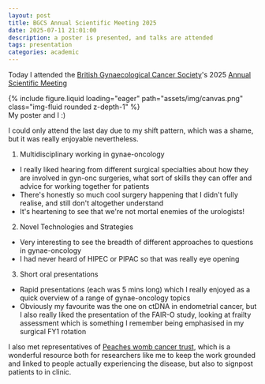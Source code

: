 ```yaml
---
layout: post
title: BGCS Annual Scientific Meeting 2025
date: 2025-07-11 21:01:00
description: a poster is presented, and talks are attended
tags: presentation
categories: academic
---
```


Today I attended the [British Gynaecological Cancer Society](https://www.bgcs.org.uk/)'s 2025 [Annual Scientific Meeting](https://www.bgcs.org.uk/event/asm-london-2025/#menu-item-1204_)

<div class="row mt-3">
    <div class="col-sm mt-3 mt-md-0">
        {% include figure.liquid loading="eager" path="assets/img/canvas.png" class="img-fluid rounded z-depth-1" %}
    </div>
</div>
<div class="caption">
    My poster and I :)
</div>

I could only attend the last day due to my shift pattern, which was a shame, but it was really enjoyable nevertheless.


1. Multidisciplinary working in gynae-oncology
- I really liked hearing from different surgical specialties about how they are involved in gyn-onc surgeries, what sort of skills they can offer and advice for working together for patients
- There's honestly so much cool surgery happening that I didn't fully realise, and still don't altogether understand
- It's heartening to see that we're not mortal enemies of the urologists!

2. Novel Technologies and Strategies
- Very interesting to see the breadth of different approaches to questions in gynae-oncology
- I had never heard of HIPEC or PIPAC so that was really eye opening

3. Short oral presentations
- Rapid presentations (each was 5 mins long) which I really enjoyed as a quick overview of a range of gynae-oncology topics
- Obviously my favourite was the one on ctDNA in endometrial cancer, but I also really liked the presentation of the FAIR-O study, looking at frailty assessment which is something I remember being emphasised in my surgical FY1 rotation

I also met representatives of [Peaches womb cancer trust](https://peachestrust.org/), which is a wonderful resource both for researchers like me to keep the work grounded and linked to people actually experiencing the disease, but also to signpost patients to in clinic.